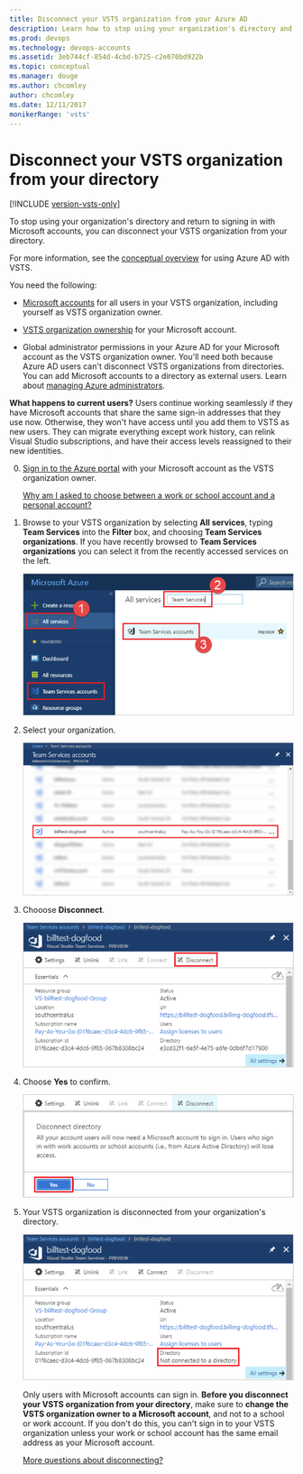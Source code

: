 ```yaml
---
title: Disconnect your VSTS organization from your Azure AD
description: Learn how to stop using your organization's directory and sign in with a Microsoft account by disconnecting your VSTS account from your directory
ms.prod: devops
ms.technology: devops-accounts
ms.assetid: 3eb744cf-854d-4cbd-b725-c2e070bd922b
ms.topic: conceptual
ms.manager: douge
ms.author: chcomley
author: chcomley
ms.date: 12/11/2017
monikerRange: 'vsts'
---
```

# Disconnect your VSTS organization from your directory

[!INCLUDE [version-vsts-only](../../_shared/version-vsts-only.md)]

<a name="DisconnectDirectory"></a>

To stop using your organization's directory and return to signing in with Microsoft accounts, 
you can disconnect your VSTS organization from your directory. 

For more information, see the [conceptual overview](access-with-azure-ad.md) for using Azure AD with VSTS.

You need the following:

*	[Microsoft accounts](https://signup.live.com/) 
for all users in your VSTS organization, 
including yourself as VSTS organization owner.

*	[VSTS organization ownership](faq-change-app-access.md#find-owner) for your Microsoft account. 

*	Global administrator permissions in your Azure AD 
for your Microsoft account as the VSTS organization owner. You'll need both 
because Azure AD users can't disconnect VSTS organizations from directories. 
You can add Microsoft accounts to a directory as external users. 
Learn about [managing Azure administrators](https://azure.microsoft.com/documentation/articles/active-directory-assign-admin-roles/).

**What happens to current users?**  Users continue working seamlessly if they have Microsoft accounts 
that share the same sign-in addresses that they use now.
Otherwise, they won't have access until you add them to 
VSTS as new users. They can migrate everything except work history, 
can relink Visual Studio subscriptions, and have their access levels reassigned to their new identities.

0.	[Sign in to the Azure portal](https://portal.azure.com/) 
with your Microsoft account as the VSTS organization owner.

	[Why am I asked to choose between a work or school account and a personal account?](faq-azure-access.md#ChooseOrgAcctMSAcct)

0.	Browse to your VSTS organization by selecting **All services**, typing **Team Services** into the **Filter** box, and choosing **Team Services organizations**. If you have recently browsed to **Team Services organizations** you can select it from the recently accessed services on the left.

    ![Azure Portal, Team Services organizations](_img/manage-work-access/browse-to-team-services.png)

1. Select your organization.

    ![Azure portal, VSTS, select your organization](_img/manage-work-access/select-team-services-organization.png)

0.	Chooose **Disconnect**.

	![Configure organization](_img/manage-work-access/azure-configure-disconnect.png)

0. Choose **Yes** to confirm.

	![Disconnect organization from directory](_img/manage-work-access/azuredisconnectdirectory1.png)

0.	Your VSTS organization is disconnected from your organization's directory.

	![Organization is now disconnected from your directory](_img/manage-work-access/azuredisconnectdirectory3.png)

	Only users with Microsoft accounts can sign in.
	**Before you disconnect your VSTS organization from your directory**, 
	make sure to **change the VSTS organization owner to a Microsoft account**, 
	and not to a school or work account. If you don't do this, 
	you can't sign in to your VSTS organization unless your work or school 
	account has the same email address as your Microsoft account.

	[More questions about disconnecting?](faq-azure-access.md#faq-disconnect)





